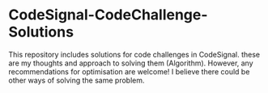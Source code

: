 # CodeSignal-CodeChallenge-Solutions
This repository includes solutions for code challenges in CodeSignal. these are my thoughts and approach to solving them (Algorithm). However, any recommendations for optimisation are welcome! I believe there could be other ways of solving the same problem.
